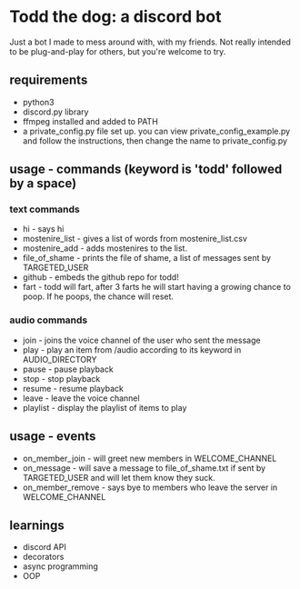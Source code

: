 # Todd the dog: a discord bot
Just a bot I made to mess around with, with my friends. Not really intended to be plug-and-play for others, but you're welcome to try.

## requirements
- python3
- discord.py library
- ffmpeg installed and added to PATH
- a private_config.py file set up. you can view private_config_example.py and follow the instructions, then change the name to private_config.py


## usage - commands (keyword is 'todd' followed by a space)
### text commands
- hi - says hi
- mostenire_list - gives a list of words from mostenire_list.csv
- mostenire_add - adds mostenires to the list.
- file_of_shame - prints the file of shame, a list of messages sent by TARGETED_USER
- github - embeds the github repo for todd!
- fart - todd will fart, after 3 farts he will start having a growing chance to poop. If he poops, the chance will reset.

### audio commands
- join - joins the voice channel of the user who sent the message
- play - play an item from /audio according to its keyword in AUDIO_DIRECTORY
- pause - pause playback
- stop - stop playback
- resume - resume playback
- leave - leave the voice channel
- playlist - display the playlist of items to play

## usage - events
- on_member_join - will greet new members in WELCOME_CHANNEL
- on_message - will save a message to file_of_shame.txt if sent by TARGETED_USER and will let them know they suck.
- on_member_remove - says bye to members who leave the server in WELCOME_CHANNEL

## learnings
- discord API
- decorators
- async programming
- OOP